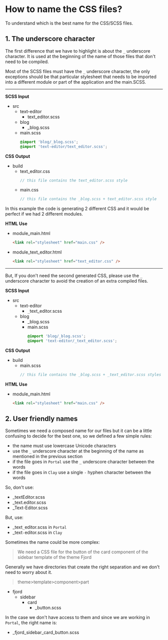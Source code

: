 # How to name the CSS files?

To understand which is the best name for the CSS/SCSS files.

## 1. The underscore character

The first difference that we have to highlight is about the `_` underscore character. It is used at the beginning of the name of those files that don't need to be compiled.

Most of the SCSS files must have the `_` underscore character, the only exceptions should be that particular stylesheet that needs to be imported into a different module or part of the application and the main.SCSS.

---

**SCSS Input**

-   src
    -   text-editor
        -   text_editor.scss
    -   blog
        -   \_blog.scss
    -   main.scss
        ```scss
        @import 'blog/_blog.scss';
        @import 'text-editor/text_editor.scss';
        ```

**CSS Output**

-   build
    -   text_editor.css
        ```scss
        // this file contains the text_editor.scss style
        ```
    -   main.css
        ```scss
        // this file contains the _blog.scss + text_editor.scss style
        ```

In this example the code is generating 2 different CSS and it would be perfect if we had 2 different modules.

**HTML Use**

-   module_main.html
    ```html
    <link rel="stylesheet" href="main.css" />
    ```
-   module_text_editor.html
    ```html
    <link rel="stylesheet" href="text_editor.css" />
    ```

---

But, If you don't need the second generated CSS, please use the `_` underscore character to avoid the creation of an extra compiled files.

**SCSS Input**

-   src
    -   text-editor
        -   `_`text_editor.scss
    -   blog
        -   \_blog.scss
        -   main.scss
            ```scss
            @import 'blog/_blog.scss';
            @import 'text-editor/_text_editor.scss';
            ```

**CSS Output**

-   build
    -   main.scss
        ```scss
        // this file contains the _blog.scss + _text_editor.scss styles
        ```

**HTML Use**

-   module_main.html
    ```html
    <link rel="stylesheet" href="main.css" />
    ```

## 2. User friendly names

Sometimes we need a composed name for our files but it can be a little confusing to decide for the best one, so we defined a few simple rules:

-   the name must use lowercase Unicode characters
-   use the `_` underscore character at the beginning of the name as mentioned in the previous section
-   if the file goes in `Portal` use the `_` underscore character between the words
-   if the file goes in `Clay` use a single `-` hyphen character between the words

So, don't use:

-   \_textEditor.scss
-   \_text.editor.scss
-   \_Text-Editor.scss

But, use:

-   \_text`_`editor.scss in `Portal`
-   \_text`-`editor.scss in `Clay`

Sometimes the name could be more complex:

> We need a CSS file for the button of the card component of the sidebar template of the theme Fjord

Generally we have directories that create the right separation and we don't need to worry about it.

> theme>template>component>part

-   fjord
    -   sidebar
        -   card
            -   \_button.scss

In the case we don't have access to them and since we are working in `Portal`, the right name is:

-   \_fjord_sidebar_card_button.scss
